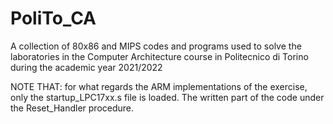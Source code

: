 # PoliTo_CA

A collection of 80x86 and MIPS codes and programs used to solve the laboratories in the Computer Architecture course in Politecnico di Torino during the academic year 2021/2022

NOTE THAT: for what regards the ARM implementations of the exercise, only the startup_LPC17xx.s file is loaded. The written part of the code under the Reset_Handler procedure. 
